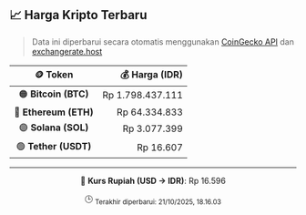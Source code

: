 

<!-- HARGA_KRIPTO -->
## 📈 Harga Kripto Terbaru

> Data ini diperbarui secara otomatis menggunakan [CoinGecko API](https://www.coingecko.com/) dan [exchangerate.host](https://exchangerate.host/)

<div align="center">

| 🪙 Token | 💰 Harga (IDR) |
|:------:|---------------:|
| 🟠 **Bitcoin (BTC)**   | Rp 1.798.437.111 |
| 🔵 **Ethereum (ETH)**  | Rp 64.334.833 |
| 🟣 **Solana (SOL)**    | Rp 3.077.399 |
| 🟢 **Tether (USDT)**   | Rp 16.607 |

---

💱 **Kurs Rupiah (USD → IDR)**: Rp 16.596

🕒 <sub>Terakhir diperbarui: 21/10/2025, 18.16.03</sub>

</div>
<!-- /HARGA_KRIPTO -->